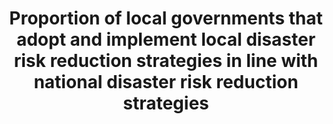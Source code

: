 ---
data_non_statistical: false
date_metadata_updated: February 2018 (Kali Kong)
goal_meta_link: http://unstats.un.org/sdgs/files/metadata-compilation/Metadata-Goal-13.pdf
goal_meta_link_page: 6
graph: binary
graph_title: Has the US established national and local disaster risk reduction strategies?
graph_type: line
has_metadata: false
indicator: 13.1.3
indicator_name: Proportion of local governments that adopt and implement local disaster
  risk reduction strategies in line with national disaster risk reduction strategies
indicator_sort_order: 13.01.03
indicator_variable: disaster_rsk_rdctn
layout: indicator
periodicity: Annual
permalink: /13-1-3/
published: true
reporting_status: complete
sdg_goal: 13
source_active_1: true
source_agency_staff_email_1: Elan_P_Strait@nsc.eop.gov
source_agency_staff_name_1: Elan Strait
source_agency_survey_dataset_1: National Security Council/Executive Office of the
  President
source_notes_1: null
source_title_1: null
source_url_1: https://www.dhs.gov/presidential-policy-directive-8-national-preparedness
target: Strengthen resilience and adaptive capacity to climate-related hazards and
  natural disasters in all countries.
target_id: '13.1'
title: Proportion of local governments that adopt and implement local disaster risk
  reduction strategies in line with national disaster risk reduction strategies
un_designated_tier: '1'
unit_of_measure: Yes/No
us_method_of_computation: 'US Presidential Policy Directive 8: National Preparedness,
  including the National Preparedness Goal and the National Preparedness System'
variable_description: null
variable_notes: null
---